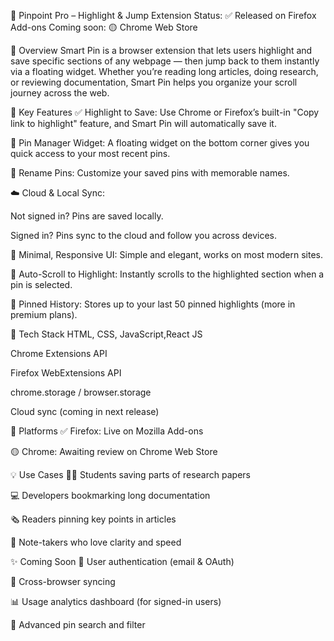 🧠 Pinpoint Pro – Highlight & Jump Extension
Status: ✅ Released on Firefox Add-ons
Coming soon: 🟡 Chrome Web Store

📌 Overview
Smart Pin is a browser extension that lets users highlight and save specific sections of any webpage — then jump back to them instantly via a floating widget. Whether you’re reading long articles, doing research, or reviewing documentation, Smart Pin helps you organize your scroll journey across the web.

🎯 Key Features
✅ Highlight to Save: Use Chrome or Firefox’s built-in "Copy link to highlight" feature, and Smart Pin will automatically save it.

🔖 Pin Manager Widget: A floating widget on the bottom corner gives you quick access to your most recent pins.

📝 Rename Pins: Customize your saved pins with memorable names.

☁️ Cloud & Local Sync:

Not signed in? Pins are saved locally.

Signed in? Pins sync to the cloud and follow you across devices.

🎨 Minimal, Responsive UI: Simple and elegant, works on most modern sites.

💬 Auto-Scroll to Highlight: Instantly scrolls to the highlighted section when a pin is selected.

📁 Pinned History: Stores up to your last 50 pinned highlights (more in premium plans).

🔧 Tech Stack
HTML, CSS, JavaScript,React JS

Chrome Extensions API

Firefox WebExtensions API

chrome.storage / browser.storage

Cloud sync (coming in next release)

🚀 Platforms
✅ Firefox: Live on Mozilla Add-ons

🟡 Chrome: Awaiting review on Chrome Web Store

💡 Use Cases
🧑‍🎓 Students saving parts of research papers

💻 Developers bookmarking long documentation

🗞️ Readers pinning key points in articles

🧠 Note-takers who love clarity and speed

✨ Coming Soon
🔐 User authentication (email & OAuth)

🔄 Cross-browser syncing

📊 Usage analytics dashboard (for signed-in users)

🎯 Advanced pin search and filter

